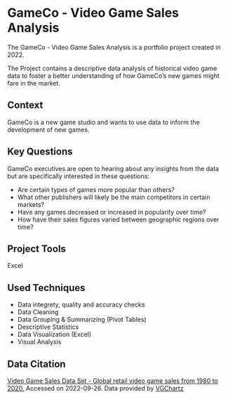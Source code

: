 # GameCo - Video Game Sales Analysis

The GameCo - Video Game Sales Analysis is a portfolio project created in 2022. 

The Project contains a descriptive data analysis of historical video game data to foster a better understanding of how GameCo’s new games might fare in the market.

## Context
GameCo is a new game studio and wants to use data to inform the development of new games. 

## Key Questions
GameCo executives are open to hearing about any insights from the data but are specifically interested in these questions:

- Are certain types of games more popular than others?
- What other publishers will likely be the main competitors in certain markets?
- Have any games decreased or increased in popularity over time?
- How have their sales figures varied between geographic regions over time?

## Project Tools
Excel

## Used Techniques
- Data integrety, quality and accuracy checks
- Data Cleaning
- Data Grouping & Summarizing (Pivot Tables)
- Descriptive Statistics
- Data Visualization (Excel)
- Visual Analysis

## Data Citation
[Video Game Sales Data Set - Global retail video game sales from 1980 to 2020.](https://images.careerfoundry.com/public/courses/intro-to-data/E1/vgsales.xlsx)
Accessed on 2022-09-26.
Data provided by [VGChartz](http://vgchartz.com/methodology.php)

